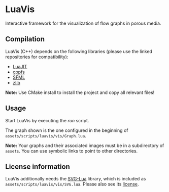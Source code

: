 # LuaVis

Interactive framework for the visualization of flow graphs in porous media.



## Compilation

LuaVis (C++) depends on the following libraries (please use the linked repositories for compatibility):

- [LuaJIT](https://github.com/LuaJIT/LuaJIT/tree/v2.1)
- [cppfs](https://github.com/straubar/cppfs)
- [SFML](https://github.com/Marukyu/SFML)
- [zlib](https://github.com/madler/zlib)



**Note:** Use CMake install to install the project and copy all relevant files!



## Usage

Start LuaVis by executing the *run* script.

The graph shown is the one configured in the beginning of `assets/scripts/luavis/vis/Graph.lua`.



**Note:** Your graphs and their associated images must be in a subdirectory of `assets`. You can use symbolic links to point to other directories.



## License information

LuaVis additionally needs the [SVG-Lua](https://github.com/Jericho1060/svg-lua.git) library, which is included as `assets/scripts/luavis/vis/SVG.lua`. Please also see its [license](assets/scripts/luavis/vis/SVG_LICENSE).
